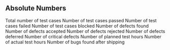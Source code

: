 Absolute Numbers
---
Total number of test cases
Number of test cases passed
Number of test cases failed
Number of test cases blocked
Number of defects found
Number of defects accepted
Number of defects rejected
Number of defects deferred
Number of critical defects
Number of planned test hours
Number of actual test hours
Number of bugs found after shipping
